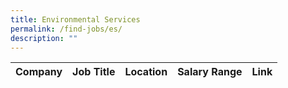 ```yaml
---
title: Environmental Services
permalink: /find-jobs/es/
description: ""
---
```

| Company | Job Title | Location | Salary Range | Link |
| -------- | -------- | -------- |--------|--------|
